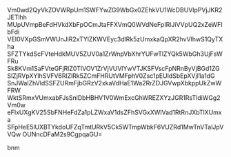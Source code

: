 Vm0wd2QyVkZOVWRpUm1SWFYwZG9WbGx0ZEhkVU1WcDBUVlpPVjJKR2JETlhh
MUpUVmpBeFdHVkdXbFpOCmJtaFFXVmQ0WVdNeFpIRlJiVVpUQ2xZeWFIbFdi
VEI0VXpGSmVWUnJiR2xTYlZKWVEyc3dlRk5zUmxkaQpXR2hvVlhwS1QyTXha
SFZTYkdScFVteHdkMUV5ZUV0a1ZrWnpVbXhrYUFwTlZYQk5WbGh3UjFsWFRu
Sk8KVm1SaFVteGFjRlZ0TlVOV1ZrVjVUVlYwVTJKSFVscFpNRnByVjBGd1ZG
SlZjRVpXYlhSVFV6RlZlRk5ZCmFHRUtVMFphV0Zsc1pEUldSbEpXVjI1a1dG
SnJWalZhVldSSFZURmFjbGRzV2xkaVdHaE1Wa2RrZDJGVwpXbkppUkZwWFRW
WktSRmxVUmxabFJsSnlDbHBHV1V0WmExcGhWREZXYzJGR1RsTldiWGg2Vm0w
eFIxUXgKV25SbFNHeFdZa1pLZWxaV1dsZFhSVGxXWlVad1RtRnJXbTlXUmxa
SFpHeE5lUXBTYkdoUFZqTmtURkV5Ck5WTmpWbkF6VUZRd1MwTnVTalJpVVQw
OUNncDFaM2s9CgpqaGU=

bnm